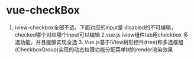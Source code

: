 # vue-checkBox
1. iview-checkbox全部不选，下面对应的input是 disabled的不可编辑，checked哪个对应哪个input可以编辑 2.vue.js iview组件tab用checkbox 多选功能，并且能够实现全选 3. Vue.js基于iView树形控件(tree)和多选框组(CheckboxGroup)实现的动态权限功能分配菜单树的render渲染效果
